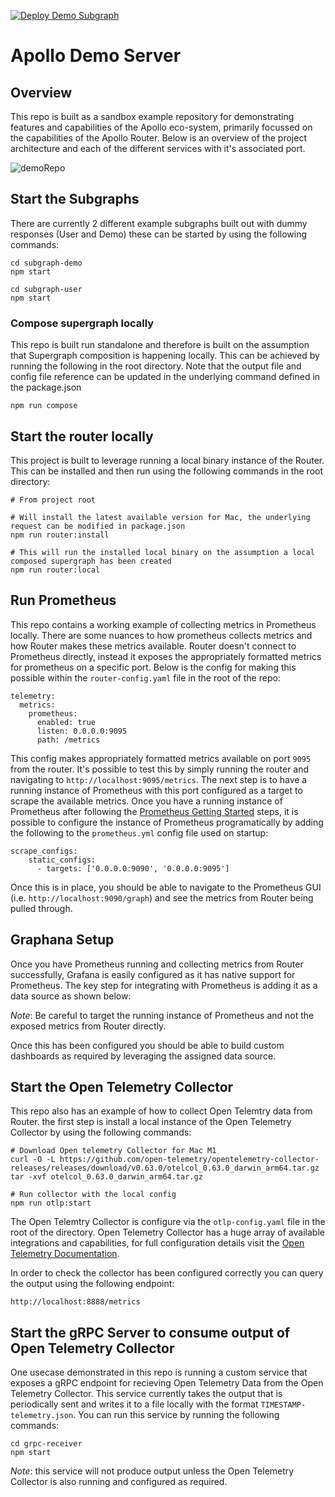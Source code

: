 [![Deploy Demo Subgraph](https://github.com/JoeDevine/apollo-demo-server/actions/workflows/demo.yaml/badge.svg)](https://github.com/JoeDevine/apollo-demo-server/actions/workflows/demo.yaml)

# Apollo Demo Server

## Overview

This repo is built as a sandbox example repository for demonstrating features and capabilities of the Apollo eco-system, primarily focussed on the capabilities of the Apollo Router. Below is an overview of the project architecture and each of the different services with it's associated port.

![demoRepo](https://user-images.githubusercontent.com/10652753/214587816-b753169a-41e1-4283-967c-7a0fba3646cd.png)

## Start the Subgraphs

There are currently 2 different example subgraphs built out with dummy responses (User and Demo) these can be started by using the following commands:

```
cd subgraph-demo
npm start
```

```
cd subgraph-user
npm start
```

### Compose supergraph locally

This repo is built run standalone and therefore is built on the assumption that Supergraph composition is happening locally. This can be achieved by running the following in the root directory. Note that the output file and config file reference can be updated in the underlying command defined in the package.json

```
npm run compose
```

## Start the router locally

This project is built to leverage running a local binary instance of the Router. This can be installed and then run using the following commands in the root directory:

```
# From project root

# Will install the latest available version for Mac, the underlying request can be modified in package.json
npm run router:install

# This will run the installed local binary on the assumption a local composed supergraph has been created
npm run router:local
```

## Run Prometheus

This repo contains a working example of collecting metrics in Prometheus locally. There are some nuances to how prometheus collects metrics and how Router makes these metrics available. Router doesn't connect to Prometheus directly, instead it exposes the appropriately formatted metrics for prometheus on a specific port. Below is the config for making this possible within the `router-config.yaml` file in the root of the repo:

```
telemetry:
  metrics:
    prometheus:
      enabled: true
      listen: 0.0.0.0:9095
      path: /metrics
```

This config makes appropriately formatted metrics available on port `9095` from the router. It's possible to test this by simply running the router and navigating to `http://localhost:9095/metrics`. The next step is to have a running instance of Prometheus with this port configured as a target to scrape the available metrics. Once you have a running instance of Prometheus after following the [Prometheus Getting Started](https://prometheus.io/docs/introduction/first_steps/) steps, it is possible to configure the instance of Prometheus programatically by adding the following to the `prometheus.yml` config file used on startup:

```
scrape_configs:
    static_configs:
      - targets: ['0.0.0.0:9090', '0.0.0.0:9095']
```

Once this is in place, you should be able to navigate to the Prometheus GUI (i.e. `http://localhost:9090/graph`) and see the metrics from Router being pulled through.

## Graphana Setup

Once you have Prometheus running and collecting metrics from Router successfully, Grafana is easily configured as it has native support for Prometheus. The key step for integrating with Prometheus is adding it as a data source as shown below:

_Note_: Be careful to target the running instance of Prometheus and not the exposed metrics from Router directly.

Once this has been configured you should be able to build custom dashboards as required by leveraging the assigned data source.

## Start the Open Telemetry Collector

This repo also has an example of how to collect Open Telemtry data from Router. the first step is install a local instance of the Open Telemetry Collector by using the following commands:

```
# Download Open telemetry Collector for Mac M1
curl -O -L https://github.com/open-telemetry/opentelemetry-collector-releases/releases/download/v0.63.0/otelcol_0.63.0_darwin_arm64.tar.gz
tar -xvf otelcol_0.63.0_darwin_arm64.tar.gz

# Run collector with the local config
npm run otlp:start
```

The Open Telemtry Collector is configure via the `otlp-config.yaml` file in the root of the directory. Open Telemetry Collector has a huge array of available integrations and capabilities, for full configuration details visit the [Open Telemetry Documentation](https://opentelemetry.io/docs/collector/).

In order to check the collector has been configured correctly you can query the output using the following endpoint:

```
http://localhost:8888/metrics
```

## Start the gRPC Server to consume output of Open Telemetry Collector

One usecase demonstrated in this repo is running a custom service that exposes a gRPC endpoint for recieving Open Telemetry Data from the Open Telemetry Collector. This service currently takes the output that is periodically sent and writes it to a file locally with the format `TIMESTAMP-telemetry.json`. You can run this service by running the following commands:

```
cd grpc-receiver
npm start
```

_Note_: this service will not produce output unless the Open Telemetry Collector is also running and configured as required.
